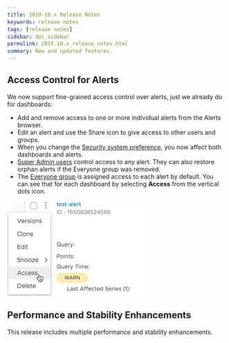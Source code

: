```yaml
---
title: 2019-10.x Release Notes
keywords: release notes
tags: [release notes]
sidebar: doc_sidebar
permalink: 2019.10.x_release_notes.html
summary: New and updated features.
---
```


## Access Control for Alerts

We now support fine-grained access control over alerts, just we already do for dashboards:

* Add and remove access to one or more individual alerts from the Alerts browser.
* Edit an alert and use the Share icon to give access to other users and groups.
* When you change the [Security system preference](access.html#changing-the-access-control-security-preference), you now affect both dashboards and alerts.
* [Super Admin users](users_groups.html#who-is-the-super-admin-user) control access to any alert. They can also restore orphan alerts if the Everyone group was removed.
* The [Everyone group](users_groups.html#whats-the-everyone-group) is assigned access to each alert by default. You can see that for each dashboard by selecting **Access** from the vertical dots icon.

![alert access](/images/alert_access.png)

## Performance and Stability Enhancements

This release includes multiple performance and stability enhancements.
